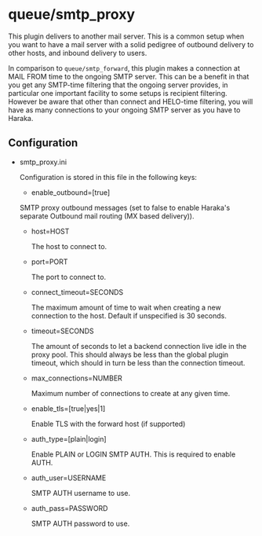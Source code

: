 queue/smtp\_proxy
================

This plugin delivers to another mail server. This is a common setup when you
want to have a mail server with a solid pedigree of outbound delivery to
other hosts, and inbound delivery to users.

In comparison to `queue/smtp_forward`, this plugin makes a connection at
MAIL FROM time to the ongoing SMTP server. This can be a benefit in that
you get any SMTP-time filtering that the ongoing server provides, in
particular one important facility to some setups is recipient filtering.
However be aware that other than connect and HELO-time filtering, you will
have as many connections to your ongoing SMTP server as you have to Haraka.

Configuration
-------------

* smtp\_proxy.ini
  
  Configuration is stored in this file in the following keys:

    * enable\_outbound=[true]

    SMTP proxy outbound messages (set to false to enable Haraka's
    separate Outbound mail routing (MX based delivery)).

  * host=HOST
    
    The host to connect to.
    
  * port=PORT
    
    The port to connect to.

  * connect\_timeout=SECONDS

    The maximum amount of time to wait when creating a new connection
    to the host.  Default if unspecified is 30 seconds.

  * timeout=SECONDS
    
    The amount of seconds to let a backend connection live idle in the
    proxy pool.  This should always be less than the global plugin timeout,
    which should in turn be less than the connection timeout.

  * max\_connections=NUMBER
    
    Maximum number of connections to create at any given time.

  * enable\_tls=[true|yes|1]
 
    Enable TLS with the forward host (if supported)

  * auth\_type=[plain|login]

    Enable PLAIN or LOGIN SMTP AUTH.  This is required to enable AUTH.

  * auth\_user=USERNAME

    SMTP AUTH username to use.

  * auth\_pass=PASSWORD

    SMTP AUTH password to use.


